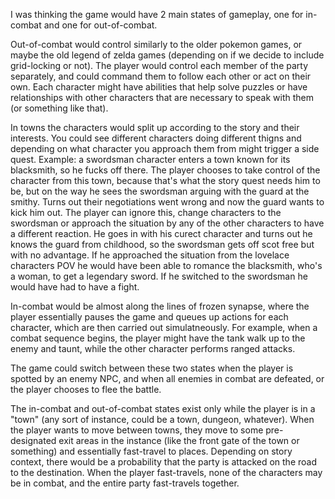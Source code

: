 I was thinking the game would have 2 main states of gameplay, one for in-combat and one for out-of-combat. 

Out-of-combat would control similarly to the older pokemon games, or maybe the old legend of zelda games (depending on if we decide to
include grid-locking or not). The player would control each member of the party separately, and could command them to follow each other
or act on their own. Each character might have abilities that help solve puzzles or have relationships with other characters that are
necessary to speak with them (or something like that). 

In towns the characters would split up according to the story and their interests. You could see different characters doing different thigns and depending on what character you approach them from might trigger a side quest. Example: a swordsman character enters a town known for its blacksmith, so he fucks off there. The player chooses to take control of the character from this town, because that's what the story quest needs him to be, but on the way he sees the swordsman arguing with the guard at the smithy. Turns out their negotiations went wrong and now the guard wants to kick him out. The player can ignore this, change characters to the swordsman or approach the situation by any of the other characters to have a different reaction. He goes in with his curect character and turns out he knows the guard from childhood, so the swordsman gets off scot free but with no advantage. If he approached the situation from the lovelace characters POV he would have been able to romance the blacksmith, who's a woman, to get a legendary sword. If he switched to the swordsman he would have had to have a fight.

In-combat would be almost along the lines of frozen synapse, where the player essentially pauses the game and queues up actions for each
character, which are then carried out simulatneously. For example, when a combat sequence begins, the player might have the tank walk up
to the enemy and taunt, while the other character performs ranged attacks. 

The game could switch between these two states when the player is spotted by an enemy NPC, and when all enemies in combat are defeated, or the player chooses to flee the battle. 

The in-combat and out-of-combat states exist only while the player is in a "town" (any sort of instance, could be a town, dungeon, whatever). When the player wants to move between towns, they move to some pre-designated exit areas in the instance (like the front gate of the town or something) and essentially fast-travel to places. Depending on story context, there would be a probability that the party is attacked on the road to the destination. When the player fast-travels, none of the characters may be in combat, and the entire party fast-travels together. 
